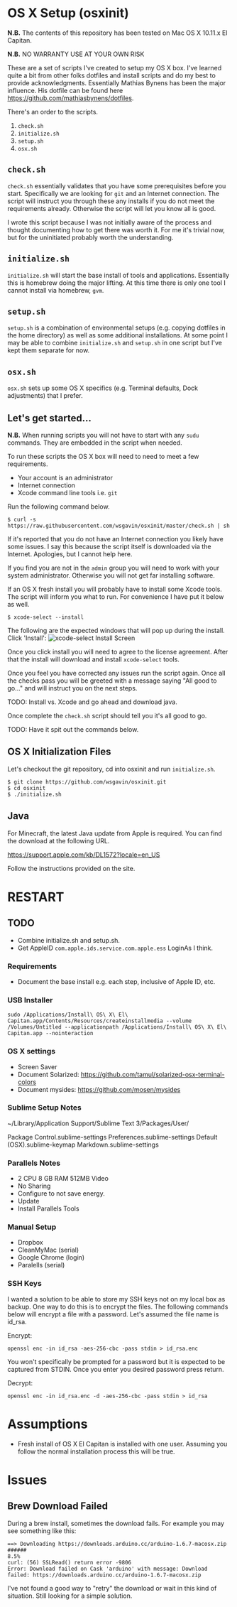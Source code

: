 # OS X Setup (osxinit)

**N.B.** The contents of this repository has been tested on Mac OS X 10.11.x El Capitan.

**N.B.** NO WARRANTY USE AT YOUR OWN RISK

These are a set of scripts I've created to setup my OS X box. I've learned quite a bit from other folks dotfiles and install scripts and do my best to provide acknowledgments. Essentially Mathias Bynens has been the major influence. His dotfile can be found here https://github.com/mathiasbynens/dotfiles.

There's an order to the scripts.

1. `check.sh`
2. `initialize.sh`
3. `setup.sh`
4. `osx.sh`

## `check.sh`

`check.sh` essentially validates that you have some prerequisites before you start. Specifically we are looking for `git` and an Internet connection. The script will instruct you through these any installs if you do not meet the requirements already. Otherwise the script will let you know all is good.

I wrote this script because I was not initially aware of the process and thought documenting how to get there was worth it. For me it's trivial now, but for the uninitiated probably worth the understanding.

## `initialize.sh`

`initialize.sh` will start the base install of tools and applications. Essentially this is homebrew doing the major lifting. At this time there is only one tool I cannot install via homebrew, `gvm`.

## `setup.sh`

`setup.sh` is a combination of environmental setups (e.g. copying dotfiles in the home directory) as well as some additional installations. At some point I may be able to combine `initialize.sh` and `setup.sh` in one script but I've kept them separate for now.

## `osx.sh`

`osx.sh` sets up some OS X specifics (e.g. Terminal defaults, Dock adjustments) that I prefer.

## Let's get started...

**N.B.** When running scripts you will not have to start with any `sudu` commands. They are embedded in the script when needed.

To run these scripts the OS X box will need to need to meet a few requirements.

- Your account is an administrator
- Internet connection
- Xcode command line tools i.e. `git`

Run the following command below.

    $ curl -s https://raw.githubusercontent.com/wsgavin/osxinit/master/check.sh | sh

If it's reported that you do not have an Internet connection you likely have some issues. I say this because the script itself is downloaded via the Internet. Apologies, but I cannot help here.

If you find you are not in the `admin` group you will need to work with your system administrator. Otherwise you will not get far installing software.

If an OS X fresh install you will probably have to install some Xcode tools. The script will inform you what to run. For convenience I have put it below as well.

    $ xcode-select --install

The following are the expected windows that will pop up during the install.
Click 'Install':
![xcode-select Install Screen](./images/xcode-select.install.png)

Once you click install you will need to agree to the license agreement. After that the install will download and install `xcode-select` tools.

Once you feel you have corrected any issues run the script again. Once all the checks pass you will be greeted with a message saying "All good to go..." and will instruct you on the next steps.





TODO: Install vs. Xcode and go ahead and download java.



Once complete the `check.sh` script should tell you it's all good to go.

TODO: Have it spit out the commands below.

## OS X Initialization Files

Let's checkout the git repository, cd into osxinit and run `initialize.sh`.

    $ git clone https://github.com/wsgavin/osxinit.git
    $ cd osxinit
    $ ./initialize.sh

## Java

For Minecraft, the latest Java update from Apple is required. You can find the download at the following URL.

https://support.apple.com/kb/DL1572?locale=en_US

Follow the instructions provided on the site.

# RESTART

## TODO

- Combine initialize.sh and setup.sh.
- Get AppleID `com.apple.ids.service.com.apple.ess` LoginAs I think.

### Requirements

- Document the base install e.g. each step, inclusive of Apple ID, etc.

### USB Installer

```
sudo /Applications/Install\ OS\ X\ El\ Capitan.app/Contents/Resources/createinstallmedia --volume /Volumes/Untitled --applicationpath /Applications/Install\ OS\ X\ El\ Capitan.app --nointeraction
```

### OS X settings

- Screen Saver
- Document Solarized: https://github.com/tamul/solarized-osx-terminal-colors
- Document mysides: https://github.com/mosen/mysides

### Sublime Setup Notes

~/Library/Application Support/Sublime Text 3/Packages/User/

Package Control.sublime-settings
Preferences.sublime-settings
Default (OSX).sublime-keymap
Markdown.sublime-settings

### Parallels Notes

- 2 CPU 8 GB RAM 512MB Video
- No Sharing
- Configure to not save energy.
- Update
- Install Parallels Tools

### Manual Setup

- Dropbox
- CleanMyMac (serial)
- Google Chrome (login)
- Paralells (serial)

### SSH Keys

I wanted a solution to be able to store my SSH keys not on my local box as backup. One way to do this is to encrypt the files. The following commands below will encrypt a file with a password. Let's assumed the file name is id_rsa.

Encrypt:

```
openssl enc -in id_rsa -aes-256-cbc -pass stdin > id_rsa.enc
```

You won't specifically be prompted for a password but it is expected to be captured from STDIN. Once you enter you desired password press return.

Decrypt:

```
openssl enc -in id_rsa.enc -d -aes-256-cbc -pass stdin > id_rsa
```

# Assumptions

- Fresh install of OS X El Capitan is installed with one user. Assuming you follow the normal installation process this will be true.

# Issues

## Brew Download Failed

During a brew install, sometimes the download fails. For example you may see something like this:

```
==> Downloading https://downloads.arduino.cc/arduino-1.6.7-macosx.zip
######                                                                     8.5%
curl: (56) SSLRead() return error -9806
Error: Download failed on Cask 'arduino' with message: Download failed: https://downloads.arduino.cc/arduino-1.6.7-macosx.zip
```

I've not found a good way to "retry" the download or wait in this kind of situation. Still looking for a simple solution.



